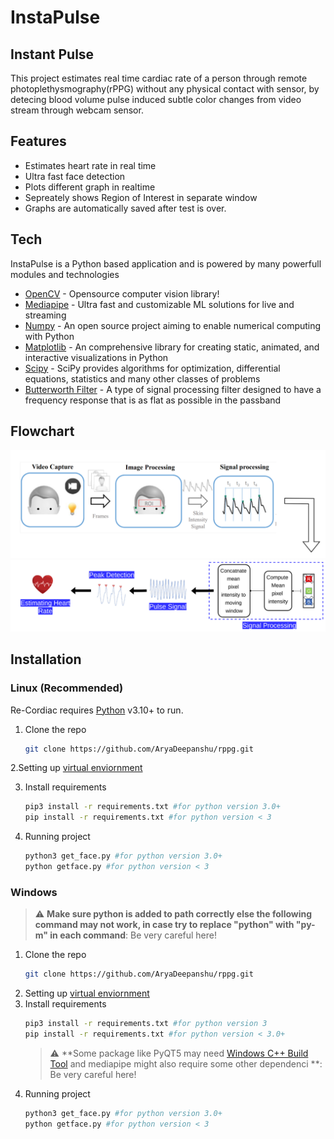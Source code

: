 # InstaPulse
## Instant Pulse

This project estimates real time cardiac rate of a person through remote photoplethysmography(rPPG) without any physical contact with sensor, by detecing blood volume pulse induced subtle color changes from video stream through webcam sensor.

## Features

- Estimates heart rate in real time
- Ultra fast face detection
- Plots different graph in realtime
- Sepreately shows Region of Interest in separate window
- Graphs are automatically saved after test is over.

## Tech

InstaPulse is a Python based application and is powered by many powerfull modules and technologies 

- [OpenCV](https://opencv.org/) - Opensource computer vision library!
- [Mediapipe](https://google.github.io/mediapipe/) - Ultra fast and customizable ML solutions for live and streaming 
- [Numpy](https://numpy.org/) -  An open source project aiming to enable numerical computing with Python
- [Matplotlib](https://matplotlib.org/) - An comprehensive library for creating static, animated, and interactive visualizations in Python
- [Scipy](https://scipy.org/) - SciPy provides algorithms for optimization, differential equations, statistics and many other classes of problems
- [Butterworth Filter](https://en.wikipedia.org/wiki/Butterworth_filter) - A type of signal processing filter designed to have a frequency response that is as flat as possible in the passband

## Flowchart
![img1](https://raw.githubusercontent.com/AryaDeepanshu/images/master/unnamed%20(1).png)
![img2](https://raw.githubusercontent.com/AryaDeepanshu/images/master/unnamed.png)

## Installation

### Linux (Recommended)
Re-Cordiac requires [Python](https://www.python.org/) v3.10+ to run.

1. Clone the repo
   ```sh
   git clone https://github.com/AryaDeepanshu/rppg.git
   ```
2.Setting up [virtual enviornment](https://docs.python.org/3/library/venv.html)

3. Install requirements
    ```sh
    pip3 install -r requirements.txt #for python version 3.0+
    pip install -r requirements.txt #for python version < 3
    ```
4. Running project
    ```sh
    python3 get_face.py #for python version 3.0+
    python getface.py #for python version < 3
    ```
### Windows
> :warning: **Make sure python is added to path correctly else the following command may not work, in case try to replace "python" with "py- m" in each command**: Be very careful here!
1. Clone the repo
   ```sh
   git clone https://github.com/AryaDeepanshu/rppg.git
   ```
2. Setting up [virtual enviornment](https://docs.python.org/3/library/venv.html)
3. Install requirements
    ```sh
    pip3 install -r requirements.txt #for python version 3
    pip install -r requirements.txt #for python version < 3.0+
    ```
    > :warning: **Some package like PyQT5 may need [Windows C++ Build Tool](https://visualstudio.microsoft.com/downloads/#build-tools-for-visual-studio-2017) and mediapipe might also require some other dependenci **: Be very careful here!
4. Running project
    ```sh
    python3 get_face.py #for python version 3.0+
    python getface.py #for python version < 3
    ```
